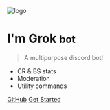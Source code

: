 <!-- _coverpage.md -->

![logo](_media/icon.svg)

# I'm Grok <small>bot</small>

> A multipurpose discord bot!

- CR & BS stats
- Moderation
- Utility commands

[GitHub](https://github.com/verixx/grokbot/)
[Get Started](#hello)
